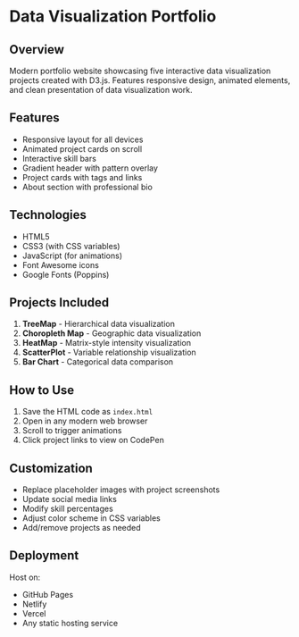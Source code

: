 # Data Visualization Portfolio

## Overview
Modern portfolio website showcasing five interactive data visualization projects created with D3.js. Features responsive design, animated elements, and clean presentation of data visualization work.

## Features
- Responsive layout for all devices
- Animated project cards on scroll
- Interactive skill bars
- Gradient header with pattern overlay
- Project cards with tags and links
- About section with professional bio

## Technologies
- HTML5
- CSS3 (with CSS variables)
- JavaScript (for animations)
- Font Awesome icons
- Google Fonts (Poppins)

## Projects Included
1. **TreeMap** - Hierarchical data visualization
2. **Choropleth Map** - Geographic data visualization  
3. **HeatMap** - Matrix-style intensity visualization
4. **ScatterPlot** - Variable relationship visualization
5. **Bar Chart** - Categorical data comparison

## How to Use
1. Save the HTML code as `index.html`
2. Open in any modern web browser
3. Scroll to trigger animations
4. Click project links to view on CodePen

## Customization
- Replace placeholder images with project screenshots
- Update social media links
- Modify skill percentages
- Adjust color scheme in CSS variables
- Add/remove projects as needed

## Deployment
Host on:
- GitHub Pages
- Netlify
- Vercel
- Any static hosting service